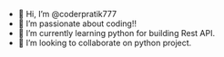 - 👋 Hi, I’m @coderpratik777
- 👀 I’m passionate about coding!!
- 🌱 I’m currently learning python for building Rest API.
- 💞️ I’m looking to collaborate on python project.


<!---
coderpratik777/coderpratik777 is a ✨ special ✨ repository because its `README.md` (this file) appears on your GitHub profile.
You can click the Preview link to take a look at your changes.
--->
